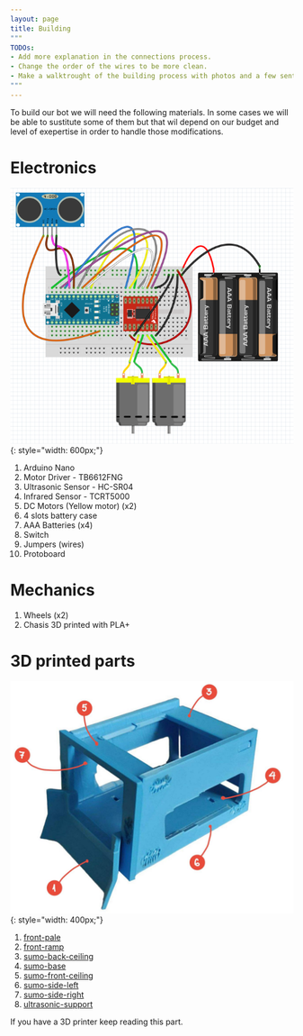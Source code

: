 ```yaml
---
layout: page
title: Building
"""
TODOs:
- Add more explanation in the connections process. 
- Change the order of the wires to be more clean.
- Make a walktrought of the building process with photos and a few sentences.
"""
---
```


To build our bot we will need the following materials. In some cases we will be able to sustitute some of them but that wil depend on our budget and level of exepertise in order to handle those modifications.

# Electronics

![SumoBot connections](assets/connections.png){: style="width: 600px;"}

1. Arduino Nano
1. Motor Driver - TB6612FNG
1. Ultrasonic Sensor - HC-SR04
1. Infrared Sensor - TCRT5000
1. DC Motors (Yellow motor) (x2)
1. 4 slots battery case
1. AAA Batteries (x4)
1. Switch
1. Jumpers (wires)
1. Protoboard

# Mechanics
1. Wheels (x2)
1. Chasis 3D printed with PLA+

# 3D printed parts

![SumoBot build](assets/chasis_guide_parts.jpeg){: style="width: 400px;"}

1. [front-pale](https://github.com/MarceJara/FutureBot-MiniSumoBot/blob/gh-pages/assets/3d_models/front_pale.stl)
1. [front-ramp](https://github.com/MarceJara/FutureBot-MiniSumoBot/blob/gh-pages/assets/3d_models/front_ramp.stl)
1. [sumo-back-ceiling](https://github.com/MarceJara/FutureBot-MiniSumoBot/blob/gh-pages/assets/3d_models/sumo_back_ceiling.stl)
1. [sumo-base](https://github.com/MarceJara/FutureBot-MiniSumoBot/blob/gh-pages/assets/3d_models/sumo_base.stl)
1. [sumo-front-ceiling](https://github.com/MarceJara/FutureBot-MiniSumoBot/blob/gh-pages/assets/3d_models/sumo_front_ceiling.stl)
1. [sumo-side-left](https://github.com/MarceJara/FutureBot-MiniSumoBot/blob/gh-pages/assets/3d_models/sumo_side_left.stl)
1. [sumo-side-right](https://github.com/MarceJara/FutureBot-MiniSumoBot/blob/gh-pages/assets/3d_models/sumo_side_right.stl)
1. [ultrasonic-support](https://github.com/MarceJara/FutureBot-MiniSumoBot/blob/gh-pages/assets/3d_models/ultrasonic_support.stl)



If you have a 3D printer keep reading this part.

